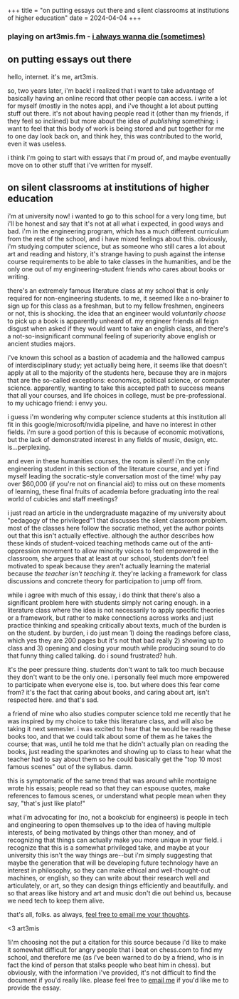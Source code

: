 +++
title = "on putting essays out there and silent classrooms at institutions of higher education"
date = 2024-04-04
+++

### playing on art3mis.fm - [i always wanna die (sometimes)][dies]

## on putting essays out there

hello, internet. it's me, art3mis.

so, two years later, i'm back! i realized that i want to take advantage
of basically having an online record that other people can access. i
write a lot for myself (mostly in the notes app), and i've thought a
lot about putting stuff out there. it's not about having people read it
(other than my friends, if they feel so inclined) but more about the
idea of <i>publishing</i> something; i want to feel that this body of
work is being stored and put together for me to one day look back on,
and think hey, this was contributed to the world, even it was useless.

i think i'm going to start with essays that i'm proud of, and maybe
eventually move on to other stuff that i've written for myself.

## on silent classrooms at institutions of higher education

i'm at university now! i wanted to go to this school for a very long
time, but i'll be honest and say that it's not at all what i expected,
in good ways and bad. i'm in the engineering program, which has a much
different curriculum from the rest of the school, and i have mixed
feelings about this. obviously, i'm studying computer science, but as
someone who still cares a lot about art and reading and history, it's
strange having to push against the intense course requirements to be
able to take classes in the humanities, and be the only one out of my
engineering-student friends who cares about books or writing.

there's an extremely famous literature class at my school that is only
required for non-engineering students. to me, it seemed like a
no-brainer to sign up for this class as a freshman, but to my fellow
freshmen, engineers or not, this is shocking. the idea that an engineer
would <i>voluntarily choose</i> to pick up a book is apparently unheard
of. my engineer friends all feign disgust when asked if they would want
to take an english class, and there's a not-so-insignificant communal
feeling of superiority above english or ancient studies majors. 

i've known this school as a bastion of academia and the hallowed campus
of interdisciplinary study; yet actually being here, it seems like that
doesn't apply at all to the majority of the students here, because they
are in majors that are the so-called exceptions: economics, political
science, or computer science. apparently, wanting to take this accepted
path to success means that all your courses, and life choices in
college, must be pre-professional. to my uchicago friend: i envy you.

i guess i'm wondering why computer science students at this institution
all fit in this google/microsoft/nvidia pipeline, and have no interest
in other fields. i'm sure a good portion of this is because of economic
motivations, but the lack of demonstrated interest in any fields of
music, design, etc. is...perplexing.

and even in these humanities courses, the room is silent! i'm the only
engineering student in this section of the literature course, and yet
i find myself leading the socratic-style conversation most of the time!
why pay over $60,000 (if you're not on financial aid) to miss out on
these moments of learning, these final fruits of academia before
graduating into the real world of cubicles and staff meetings?

i just read an article in the undergraduate magazine of my university
about "pedagogy of the privileged"<span class="super">1</span> that
discusses the silent classroom problem. most of the classes here follow
the socratic method, yet the author points out that this isn't actually
effective. although the author describes how these kinds of
student-voiced teaching methods came out of the anti-oppression
movement to allow minority voices to feel empowered in the classroom,
she argues that at least at our school, students don't feel motivated
to speak because they aren't actually learning the material because
<i>the teacher isn't teaching it</i>. they're lacking a framework for
class discussions and concrete theory for participation to jump off
from.

while i agree with much of this essay, i do think that there's also a
significant problem here with students simply not caring enough. in a
literature class where the idea is not necessarily to apply specific
theories or a framework, but rather to make connections across works
and just practice thinking and speaking critically about texts, much of
the burden is on the student. by burden, i do just mean 1) doing the
readings before class, which yes they are 200 pages but it's not that
bad really 2) showing up to class and 3) opening and closing your mouth
while producing sound to do that funny thing called talking. do i sound
frustrated? huh. 

it's the peer pressure thing. students don't want to talk too much
because they don't want to be the only one. i personally feel much more
empowered to participate when everyone else is, too. but where does
this fear come from? it's the fact that caring about books, and caring
about art, isn't respected here. and that's sad.

a friend of mine who also studies computer science told me recently
that he was inspired by my choice to take this literature class, and
will also be taking it next semester. i was excited to hear that he
would be reading these books too, and that we could talk about some of
them as he takes the course; that was, until he told me that he didn't
actually plan on reading the books, just reading the sparknotes and
showing up to class to hear what the teacher had to say about them so
he could basically get the "top 10 most famous scenes" out of the
syllabus. damn.

this is symptomatic of the same trend that was around while montaigne
wrote his essais; people read so that they can espouse quotes, make
references to famous scenes, or understand what people mean when they
say, "that's just like plato!"

what i'm advocating for (no, not a bookclub for engineers) is people in
tech and engineering to open themselves up to the idea of having
multiple interests, of being motivated by things other than money, and
of recognizing that things can actually make you more unique in your
field. i recognize that this is a somewhat privileged take, and maybe
at your university this isn't the way things are--but i'm simply
suggesting that maybe the generation that will be developing future
technology have an interest in philosophy, so they can make ethical and
well-thought-out machines, or english, so they can write about their
research well and articulately, or art, so they can design things
efficiently and beautifully. and so that areas like history and art and
music don't die out behind us, because we need tech to keep them alive.

that's all, folks. as always,
[feel free to email me your thoughts][moon].

<3 art3mis

<span class="super">1</span>i'm choosing not the put a citation for
this source because i'd like to make it somewhat difficult for angry
people that i beat on chess.com to find my school, and therefore me (as
i've been warned to do by a friend, who is in fact the kind of person
that stalks people who beat him in chess). but obviously, with the
information i've provided, it's not difficult to find the document if
you'd really like. please feel free to [email me][moon] if you'd like
me to provide the essay.

[dies]: https://www.youtube.com/watch?v=k0Z6IxOeuMk
[moon]: mailto:moon@art3mis.pm
